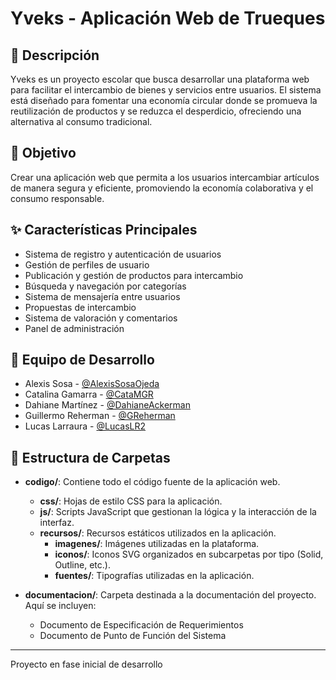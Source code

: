 # Yveks - Aplicación Web de Trueques

## 📝 Descripción
Yveks es un proyecto escolar que busca desarrollar una plataforma web para facilitar el intercambio de bienes y servicios entre usuarios. El sistema está diseñado para fomentar una economía circular donde se promueva la reutilización de productos y se reduzca el desperdicio, ofreciendo una alternativa al consumo tradicional.

## 🎯 Objetivo
Crear una aplicación web que permita a los usuarios intercambiar artículos de manera segura y eficiente, promoviendo la economía colaborativa y el consumo responsable.

## ✨ Características Principales
- Sistema de registro y autenticación de usuarios
- Gestión de perfiles de usuario
- Publicación y gestión de productos para intercambio
- Búsqueda y navegación por categorías
- Sistema de mensajería entre usuarios
- Propuestas de intercambio
- Sistema de valoración y comentarios
- Panel de administración

## 👥 Equipo de Desarrollo
- Alexis Sosa - [@AlexisSosaOjeda](https://github.com/AlexisSosaOjeda "Ir al perfil de GitHub")
- Catalina Gamarra - [@CataMGR](https://github.com/CataMGR "Ir al perfil de GitHub")
- Dahiane Martínez - [@DahianeAckerman](https://github.com/DahianeAckerman "Ir al perfil de GitHub")
- Guillermo Reherman - [@GReherman](https://github.com/GReherman "Ir al perfil de GitHub")
- Lucas Larraura - [@LucasLR2](https://github.com/LucasLR2 "Ir al perfil de GitHub")

## 📁 Estructura de Carpetas

- **codigo/**: Contiene todo el código fuente de la aplicación web.
  - **css/**: Hojas de estilo CSS para la aplicación.
  - **js/**: Scripts JavaScript que gestionan la lógica y la interacción de la interfaz.
  - **recursos/**: Recursos estáticos utilizados en la aplicación.
    - **imagenes/**: Imágenes utilizadas en la plataforma.
    - **iconos/**: Iconos SVG organizados en subcarpetas por tipo (Solid, Outline, etc.).
    - **fuentes/**: Tipografías utilizadas en la aplicación.

- **documentacion/**: Carpeta destinada a la documentación del proyecto. Aquí se incluyen:
  - Documento de Especificación de Requerimientos
  - Documento de Punto de Función del Sistema

---
Proyecto en fase inicial de desarrollo
